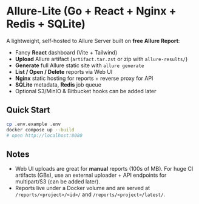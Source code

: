 # Allure-Lite (Go + React + Nginx + Redis + SQLite)

A lightweight, self-hosted to Allure Server built on **free Allure Report**:

- Fancy **React** dashboard (Vite + Tailwind)
- **Upload** Allure artifact (`artifact.tar.zst` or zip with `allure-results/`)
- **Generate** full Allure static site with `allure generate`
- **List / Open / Delete** reports via Web UI
- **Nginx** static hosting for reports + reverse proxy for API
- **SQLite** metadata, **Redis** job queue
- Optional S3/MinIO & Bitbucket hooks can be added later

## Quick Start
```bash
cp .env.example .env
docker compose up --build
# open http://localhost:8080
```

## Notes
- Web UI uploads are great for **manual** reports (100s of MB). For huge CI artifacts (GBs), use an external uploader + API endpoints for multipart/S3 (can be added later).
- Reports live under a Docker volume and are served at `/reports/<project>/<id>/` and `/reports/<project>/latest/`.
